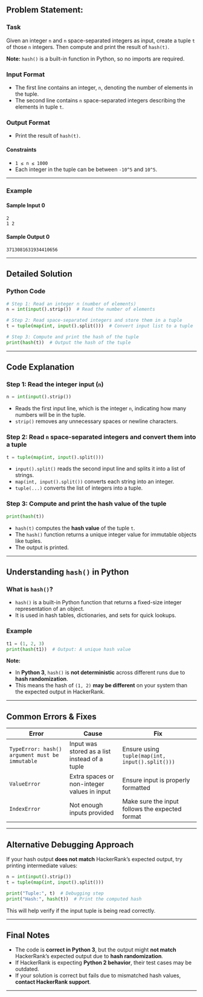 ## **Problem Statement:**
### **Task**
Given an integer `n` and `n` space-separated integers as input, create a tuple `t` of those `n` integers. Then compute and print the result of `hash(t)`.  

**Note:** `hash()` is a built-in function in Python, so no imports are required.

### **Input Format**
- The first line contains an integer, `n`, denoting the number of elements in the tuple.
- The second line contains `n` space-separated integers describing the elements in tuple `t`.

### **Output Format**
- Print the result of `hash(t)`.

#### **Constraints**
- `1 ≤ n ≤ 1000`
- Each integer in the tuple can be between `-10^5` and `10^5`.

---

### **Example**
#### **Sample Input 0**
```
2
1 2
```
#### **Sample Output 0**
```
3713081631934410656
```

---

## **Detailed Solution**
### **Python Code**
```python
# Step 1: Read an integer n (number of elements)
n = int(input().strip())  # Read the number of elements

# Step 2: Read space-separated integers and store them in a tuple
t = tuple(map(int, input().split()))  # Convert input list to a tuple

# Step 3: Compute and print the hash of the tuple
print(hash(t))  # Output the hash of the tuple
```

---

## **Code Explanation**
### **Step 1: Read the integer input (`n`)**
```python
n = int(input().strip())
```
- Reads the first input line, which is the integer `n`, indicating how many numbers will be in the tuple.
- `strip()` removes any unnecessary spaces or newline characters.

### **Step 2: Read `n` space-separated integers and convert them into a tuple**
```python
t = tuple(map(int, input().split()))
```
- `input().split()` reads the second input line and splits it into a list of strings.
- `map(int, input().split())` converts each string into an integer.
- `tuple(...)` converts the list of integers into a tuple.

### **Step 3: Compute and print the hash value of the tuple**
```python
print(hash(t))
```
- `hash(t)` computes the **hash value** of the tuple `t`.
- The `hash()` function returns a unique integer value for immutable objects like tuples.
- The output is printed.

---

## **Understanding `hash()` in Python**
### **What is `hash()`?**
- `hash()` is a built-in Python function that returns a fixed-size integer representation of an object.
- It is used in hash tables, dictionaries, and sets for quick lookups.

### **Example**
```python
t1 = (1, 2, 3)
print(hash(t1))  # Output: A unique hash value
```

**Note:**  
- In **Python 3**, `hash()` is **not deterministic** across different runs due to **hash randomization**.
- This means the hash of `(1, 2)` **may be different** on your system than the expected output in HackerRank.

---

## **Common Errors & Fixes**
| **Error** | **Cause** | **Fix** |
|-----------|----------|---------|
| `TypeError: hash() argument must be immutable` | Input was stored as a list instead of a tuple | Ensure using `tuple(map(int, input().split()))` |
| `ValueError` | Extra spaces or non-integer values in input | Ensure input is properly formatted |
| `IndexError` | Not enough inputs provided | Make sure the input follows the expected format |

---

## **Alternative Debugging Approach**
If your hash output **does not match** HackerRank’s expected output, try printing intermediate values:
```python
n = int(input().strip())
t = tuple(map(int, input().split()))

print("Tuple:", t)  # Debugging step
print("Hash:", hash(t))  # Print the computed hash
```
This will help verify if the input tuple is being read correctly.

---

## **Final Notes**
- The code is **correct in Python 3**, but the output might **not match** HackerRank’s expected output due to **hash randomization**.
- If HackerRank is expecting **Python 2 behavior**, their test cases may be outdated.
- If your solution is correct but fails due to mismatched hash values, **contact HackerRank support**.

---

